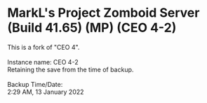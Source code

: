 # MarkL's Project Zomboid Server (Build 41.65) (MP) (CEO 4-2)
This is a fork of "CEO 4".<br>
<br>
Instance name: CEO 4-2
<br>
Retaining the save from the time of backup.<br>
<br>
Backup Time/Date:<br>
2:29 AM, 13 January 2022<br>


